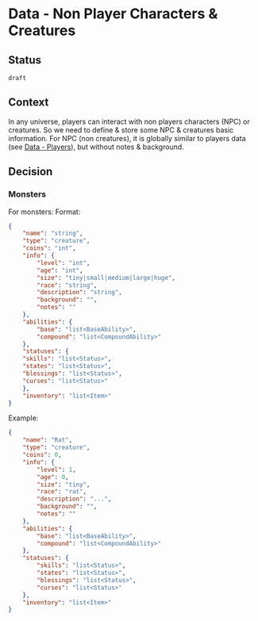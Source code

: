 # Data - Non Player Characters & Creatures

## Status

`draft`

## Context

In any universe, players can interact with non players characters (NPC) or creatures.
So we need to define & store some NPC & creatures basic information.
For NPC (non creatures), it is globally similar to players data (see [Data - Players](./0005-data-players.md)), but without notes & background.


## Decision

### Monsters
For monsters:
Format:
```json
{
    "name": "string",
    "type": "creature",
    "coins": "int",
    "info": {
        "level": "int",
        "age": "int",
        "size": "tiny|small|medium|large|huge",
        "race": "string",
        "description": "string",
        "background": "",
        "notes": ""
    },
    "abilities": {
        "base": "list<BaseAbility>",
        "compound": "list<CompoundAbility>"
    },
    "statuses": {
    "skills": "list<Status>",
    "states": "list<Status>",
    "blessings": "list<Status>",
    "curses": "list<Status>"
    },
    "inventory": "list<Item>"
}
```

Example:
```json
{
    "name": "Rat",
    "type": "creature",
    "coins": 0,
    "info": {
        "level": 1,
        "age": 0,
        "size": "tiny",
        "race": "rat",
        "description": "...",
        "background": "",
        "notes": ""
    },
    "abilities": {
        "base": "list<BaseAbility>",
        "compound": "list<CompoundAbility>"
    },
    "statuses": {
        "skills": "list<Status>",
        "states": "list<Status>",
        "blessings": "list<Status>",
        "curses": "list<Status>"
    },
    "inventory": "list<Item>"
}
```
